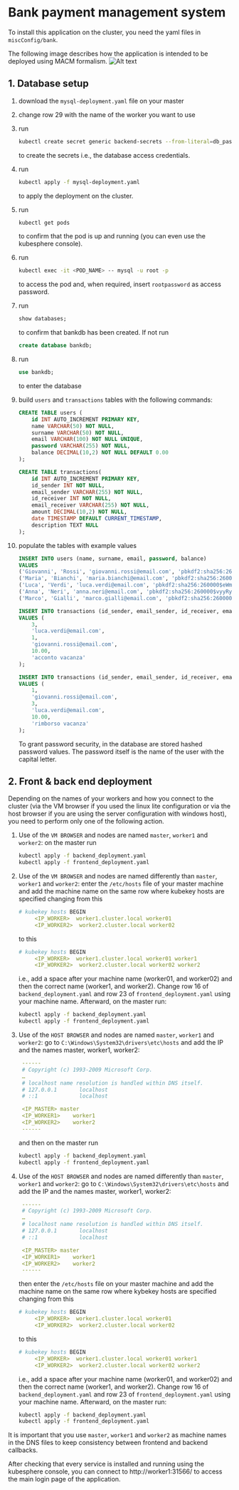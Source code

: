 # Bank payment management system
To install this application on the cluster, you need the yaml files in `miscConfig/bank`.

The following image describes how the application is intended to be deployed using MACM formalism.
![Alt text](miscConfig/App_MACM.png "MACM")

## 1. Database setup
1. download the `mysql-deployment.yaml` file on your master
2. change row 29 with the name of the worker you want to use
3. run
	```sh
  	kubectl create secret generic backend-secrets --from-literal=db_password='rootpassword' --from-literal=secret_key='rootpassword'
  	```
  	to create the secrets i.e., the database access credentials.
  
4. run
  	```sh
  	kubectl apply -f mysql-deployment.yaml
  	```
  	to apply the deployment on the cluster.
  
5. run
	```sh
  	kubectl get pods
  	```
  	to confirm that the pod is up and running (you can even use the kubesphere console).
  
6. run
  	```sh
  	kubectl exec -it <POD_NAME> -- mysql -u root -p
  	```
  	to access the pod and, when required, insert `rootpassword` as access password.
  
7. run
  	```sql
  	show databases;
  	```
  	to confirm that bankdb has been created. If not run
  	```sql
  	create database bankdb;
  	```
8. run
  	```sql
  	use bankdb;
  	```
  	to enter the database

9. build `users` and `transactions` tables with the following commands:
	```sql
	CREATE TABLE users ( 
	    id INT AUTO_INCREMENT PRIMARY KEY,
	    name VARCHAR(50) NOT NULL,
	    surname VARCHAR(50) NOT NULL,
	    email VARCHAR(100) NOT NULL UNIQUE,
	    password VARCHAR(255) NOT NULL,
	    balance DECIMAL(10,2) NOT NULL DEFAULT 0.00
	);

  	CREATE TABLE transactions(
 	    id INT AUTO_INCREMENT PRIMARY KEY,
 	    id_sender INT NOT NULL,
  	    email_sender VARCHAR(255) NOT NULL,
  	    id_receiver INT NOT NULL,
  	    email_receiver VARCHAR(255) NOT NULL,
  	    amount DECIMAL(10,2) NOT NULL,
  	    date TIMESTAMP DEFAULT CURRENT_TIMESTAMP,
  	    description TEXT NULL
 	);
 	```
10. populate the tables with example values
	```sql
  	INSERT INTO users (name, surname, email, password, balance) 
	VALUES 
	('Giovanni', 'Rossi', 'giovanni.rossi@email.com', 'pbkdf2:sha256:260000$D4kuLfbAZTEqwgNs$2a54fd573638b8579e8fe5065de2b98463ffb3063820938f6c2b965c969bbf2d', 500.00), 
	('Maria', 'Bianchi', 'maria.bianchi@email.com', 'pbkdf2:sha256:260000$cPNofnRIMNt88UYH$3bdcc1f225c222cb9cd1b9eac5f38e15434653848d01e81114c1a67eda0b2fc7', 1000.00),
	('Luca', 'Verdi', 'luca.verdi@email.com', 'pbkdf2:sha256:260000$eWmItAkdLFqZhggI$d7e39d8c9e101f6bbb98e641c1ad2c476ff5aa172d5c955b27683944444340f2', 1500.00),
	('Anna', 'Neri', 'anna.neri@email.com', 'pbkdf2:sha256:260000$vyyRyHIxtVKyr5Sk$11776308bf0b4a9d4bc6a6d6f02d2177db672ebcf0d8e1ea7be8679cf85af0fe', 2000.00),
	('Marco', 'Gialli', 'marco.gialli@email.com', 'pbkdf2:sha256:260000$23uECGvUNaUrWLCb$2fda8024bec75830fe97d7279867652b2933dc00d870fbfa9968c643b8c1228e', 2500.00);

 	INSERT INTO transactions (id_sender, email_sender, id_receiver, email_receiver, amount, description)
	VALUES (
 	    3, 
  	    'luca.verdi@email.com', 
  	    1, 
  	    'giovanni.rossi@email.com', 
  	    10.00, 
  	    'acconto vacanza'
 	);

	INSERT INTO transactions (id_sender, email_sender, id_receiver, email_receiver, amount, description)
	VALUES (
  	    1, 
  	    'giovanni.rossi@email.com', 
  	    3, 
  	    'luca.verdi@email.com', 
  	    10.00, 
  	    'rimborso vacanza'
 	);
  	```
 	To grant password security, in the database are stored hashed password values. The password itself is the name of the user with the capital letter.

## 2. Front & back end deployment

Depending on the names of your workers and how you connect to the cluster (via the VM browser if you used the linux lite configuration or via the host browser if you are using the server configuration with windows host), you need to perform only one of the following action.

1. Use of the `VM BROWSER` and nodes are named `master`, `worker1` and `worker2`: 
   on the master run
   ```sh
   kubectl apply -f backend_deployment.yaml
   kubectl apply -f frontend_deployment.yaml
   ```

2. Use of the `VM BROWSER` and nodes are named differently than `master`, `worker1` and `worker2`: 
   enter the `/etc/hosts` file of your master machine and add the machine name on the same row where kubekey hosts are specified
   changing from this
   ```yaml
   # kubekey hosts BEGIN
        <IP_WORKER>  worker1.cluster.local worker01
        <IP_WORKER2>  worker2.cluster.local worker02
   ```
   to this
   ```yaml
   # kubekey hosts BEGIN
        <IP_WORKER>  worker1.cluster.local worker01 worker1
        <IP_WORKER2>  worker2.cluster.local worker02 worker2
   ```
   i.e., add a space after your machine name (worker01, and worker02) and then the correct name (worker1, and worker2). Change row 16 of `backend_deployment.yaml` and row 23 of `frontend_deployment.yaml` using your machine name. Afterward, on the master run:
   ```sh
   kubectl apply -f backend_deployment.yaml
   kubectl apply -f frontend_deployment.yaml
   ```
   
3. Use of the `HOST BROWSER` and nodes are named `master`, `worker1` and `worker2`: 
   go to `C:\Windows\System32\drivers\etc\hosts` and add the IP and the names master, worker1, worker2:
   ```yaml
   	------
	# Copyright (c) 1993-2009 Microsoft Corp.
	…
	# localhost name resolution is handled within DNS itself.
	# 127.0.0.1       localhost
	# ::1             localhost

	<IP_MASTER>	master
	<IP_WORKER1>	worker1
	<IP_WORKER2>	worker2 
	------
   ```
   and then on the master run
   ```sh
   kubectl apply -f backend_deployment.yaml
   kubectl apply -f frontend_deployment.yaml
   ```

4. Use of the `HOST BROWSER` and nodes are named differently than `master`, `worker1` and `worker2`: 
   go to `C:\Windows\System32\drivers\etc\hosts` and add the IP and the names master, worker1, worker2:
   ```yaml
   	------
	# Copyright (c) 1993-2009 Microsoft Corp.
	…
	# localhost name resolution is handled within DNS itself.
	# 127.0.0.1       localhost
	# ::1             localhost

	<IP_MASTER>	master
	<IP_WORKER1>	worker1
	<IP_WORKER2>	worker2 
	------
   ```
   then enter the `/etc/hosts` file on your master machine and add the machine name on the same row where kybekey hosts are specified
   changing from this
   ```yaml
   # kubekey hosts BEGIN
        <IP_WORKER>  worker1.cluster.local worker01
        <IP_WORKER2>  worker2.cluster.local worker02
   ```
   to this
   ```yaml
   # kubekey hosts BEGIN
        <IP_WORKER>  worker1.cluster.local worker01 worker1
        <IP_WORKER2>  worker2.cluster.local worker02 worker2
   ```
   i.e., add a space after your machine name (worker01, and worker02) and then the correct name (worker1, and worker2). Change row 16 of `backend_deployment.yaml` and row 23 of `frontend_deployment.yaml` using your machine name. Afterward, on the master run:
   ```sh
   kubectl apply -f backend_deployment.yaml
   kubectl apply -f frontend_deployment.yaml
   ```

It is important that you use `master`, `worker1` and `worker2` as machine names in the DNS files to keep consistency between frontend and backend callbacks.

After checking that every service is installed and running using the kubesphere console, you can connect to http://worker1:31566/ to access the main login page of the application.
